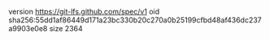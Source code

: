 version https://git-lfs.github.com/spec/v1
oid sha256:55dd1af86449d171a23bc330b20c270a0b25199cfbd48af436dc237a9903e0e8
size 2364
